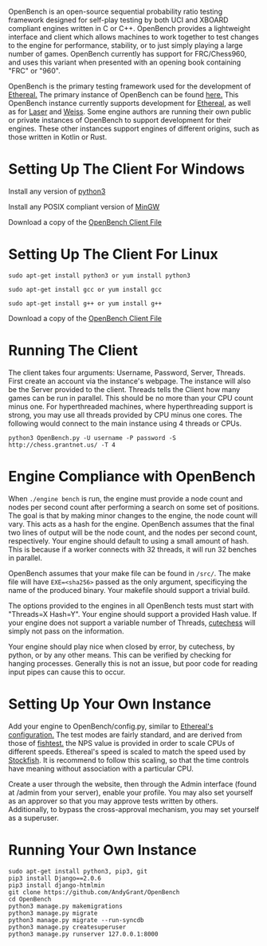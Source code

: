 OpenBench is an open-source sequential probability ratio testing framework designed for self-play testing by both UCI and XBOARD compliant engines written in C or C++. OpenBench provides a lightweight interface and client which allows machines to work together to test changes to the engine for performance, stability, or to just simply playing a large number of games. OpenBench currently has support for FRC/Chess960, and uses this variant when presented with an opening book containing "FRC" or "960".

OpenBench is the primary testing framework used for the development of [Ethereal.](https://github.com/AndyGrant/Ethereal) The primary instance of OpenBench can be found [here.](http://chess.grantnet.us/) This OpenBench instance currently supports development for [Ethereal](https://github.com/AndyGrant/Ethereal), as well as for [Laser](https://github.com/jeffreyan11/uci-chess-engine) and [Weiss](https://github.com/TerjeKir/weiss). Some engine authors are running their own public or private instances of OpenBench to support development for their engines. These other instances support engines of different origins, such as those written in Kotlin or Rust.

# Setting Up The Client For Windows

Install any version of [python3](https://www.python.org/downloads/)

Install any POSIX compliant version of [MinGW](https://sourceforge.net/projects/mingw-w64/files/Toolchains%20targetting%20Win64/Personal%20Builds/mingw-builds/6.3.0/threads-posix/)

Download a copy of the [OpenBench Client File](https://github.com/AndyGrant/OpenBench/blob/master/Client/OpenBench.py)

# Setting Up The Client For Linux

``sudo apt-get install python3 or yum install python3``

``sudo apt-get install gcc or yum install gcc``

``sudo apt-get install g++ or yum install g++``

Download a copy of the [OpenBench Client File](https://github.com/AndyGrant/OpenBench/blob/master/Client/OpenBench.py)

# Running The Client
The client takes four arguments: Username, Password, Server, Threads. First create an account via the instance's webpage. The instance will also be the Server provided to the client. Threads tells the Client how many games can be run in parallel. This should be no more than your CPU count minus one. For hyperthreaded machines, where hyperthreading support is strong, you may use all threads provided by CPU minus one cores. The following would connect to the main instance using 4 threads or CPUs.

``python3 OpenBench.py -U username -P password -S http://chess.grantnet.us/ -T 4``

# Engine Compliance with OpenBench

When ``./engine bench`` is run, the engine must provide a node count and nodes per second count after performing a search on some set of positions. The goal is that by making minor changes to the engine, the node count will vary. This acts as a hash for the engine. OpenBench assumes that the final two lines of output will be the node count, and the nodes per second count, respectively. Your engine should default to using a small amount of hash. This is because if a worker connects with 32 threads, it will run 32 benches in parallel.

OpenBench assumes that your make file can be found in ``/src/``. The make file will have ``EXE=<sha256>`` passed as the only argument, specificying the name of the produced binary. Your makefile should support a trivial build.

The options provided to the engines in all OpenBench tests must start with "Threads=X Hash=Y". Your engine should support a provided Hash value. If your engine does not support a variable number of Threads, [cutechess](https://github.com/cutechess/cutechess) will simply not pass on the information.

Your engine should play nice when closed by error, by cutechess, by python, or by any other means. This can be verified by checking for hanging processes. Generally this is not an issue, but poor code for reading input pipes can cause this to occur.

# Setting Up Your Own Instance

Add your engine to OpenBench/config.py, similar to [Ethereal's configuration.](https://github.com/AndyGrant/OpenBench/blob/1eb2dce5d5500df90a2ed85794cddf6cb509e299/OpenBench/config.py#L29-L40) The test modes are fairly standard, and are derived from those of [fishtest.](https://github.com/glinscott/fishtest) the NPS value is provided in order to scale CPUs of different speeds. Ethereal's speed is scaled to match the speed used by [Stockfish](https://github.com/official-stockfish). It is recommend to follow this scaling, so that the time controls have meaning without association with a particular CPU.

Create a user through the website, then through the Admin interface  (found at /admin from your server), enable your profile. You may also set yourself as an approver so that you may approve tests written by others. Additionally, to bypass the cross-approval mechanism, you may set yourself as a superuser.

# Running Your Own Instance

```
sudo apt-get install python3, pip3, git
pip3 install Django==2.0.6
pip3 install django-htmlmin
git clone https://github.com/AndyGrant/OpenBench
cd OpenBench
python3 manage.py makemigrations
python3 manage.py migrate
python3 manage.py migrate --run-syncdb
python3 manage.py createsuperuser
python3 manage.py runserver 127.0.0.1:8000
```
